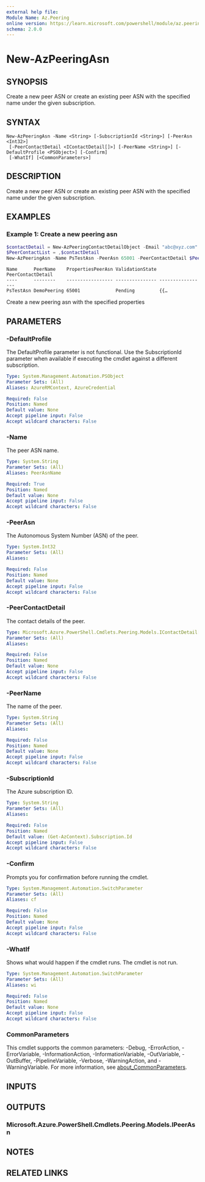 ```yaml
---
external help file:
Module Name: Az.Peering
online version: https://learn.microsoft.com/powershell/module/az.peering/new-azpeeringasn
schema: 2.0.0
---
```


# New-AzPeeringAsn

## SYNOPSIS
Create a new peer ASN or create an existing peer ASN with the specified name under the given subscription.

## SYNTAX

```
New-AzPeeringAsn -Name <String> [-SubscriptionId <String>] [-PeerAsn <Int32>]
 [-PeerContactDetail <IContactDetail[]>] [-PeerName <String>] [-DefaultProfile <PSObject>] [-Confirm]
 [-WhatIf] [<CommonParameters>]
```

## DESCRIPTION
Create a new peer ASN or create an existing peer ASN with the specified name under the given subscription.

## EXAMPLES

### Example 1: Create a new peering asn
```powershell
$contactDetail = New-AzPeeringContactDetailObject -Email "abc@xyz.com" -Phone 1234567890 -Role "Noc"
$PeerContactList = ,$contactDetail
New-AzPeeringAsn -Name PsTestAsn -PeerAsn 65001 -PeerContactDetail $PeerContactList -PeerName DemoPeering
```

```output
Name      PeerName    PropertiesPeerAsn ValidationState PeerContactDetail
----      --------    ----------------- --------------- -----------------
PsTestAsn DemoPeering 65001             Pending         {{…
```

Create a new peering asn with the specified properties

## PARAMETERS

### -DefaultProfile
The DefaultProfile parameter is not functional.
Use the SubscriptionId parameter when available if executing the cmdlet against a different subscription.

```yaml
Type: System.Management.Automation.PSObject
Parameter Sets: (All)
Aliases: AzureRMContext, AzureCredential

Required: False
Position: Named
Default value: None
Accept pipeline input: False
Accept wildcard characters: False
```

### -Name
The peer ASN name.

```yaml
Type: System.String
Parameter Sets: (All)
Aliases: PeerAsnName

Required: True
Position: Named
Default value: None
Accept pipeline input: False
Accept wildcard characters: False
```

### -PeerAsn
The Autonomous System Number (ASN) of the peer.

```yaml
Type: System.Int32
Parameter Sets: (All)
Aliases:

Required: False
Position: Named
Default value: None
Accept pipeline input: False
Accept wildcard characters: False
```

### -PeerContactDetail
The contact details of the peer.

```yaml
Type: Microsoft.Azure.PowerShell.Cmdlets.Peering.Models.IContactDetail[]
Parameter Sets: (All)
Aliases:

Required: False
Position: Named
Default value: None
Accept pipeline input: False
Accept wildcard characters: False
```

### -PeerName
The name of the peer.

```yaml
Type: System.String
Parameter Sets: (All)
Aliases:

Required: False
Position: Named
Default value: None
Accept pipeline input: False
Accept wildcard characters: False
```

### -SubscriptionId
The Azure subscription ID.

```yaml
Type: System.String
Parameter Sets: (All)
Aliases:

Required: False
Position: Named
Default value: (Get-AzContext).Subscription.Id
Accept pipeline input: False
Accept wildcard characters: False
```

### -Confirm
Prompts you for confirmation before running the cmdlet.

```yaml
Type: System.Management.Automation.SwitchParameter
Parameter Sets: (All)
Aliases: cf

Required: False
Position: Named
Default value: None
Accept pipeline input: False
Accept wildcard characters: False
```

### -WhatIf
Shows what would happen if the cmdlet runs.
The cmdlet is not run.

```yaml
Type: System.Management.Automation.SwitchParameter
Parameter Sets: (All)
Aliases: wi

Required: False
Position: Named
Default value: None
Accept pipeline input: False
Accept wildcard characters: False
```

### CommonParameters
This cmdlet supports the common parameters: -Debug, -ErrorAction, -ErrorVariable, -InformationAction, -InformationVariable, -OutVariable, -OutBuffer, -PipelineVariable, -Verbose, -WarningAction, and -WarningVariable. For more information, see [about_CommonParameters](http://go.microsoft.com/fwlink/?LinkID=113216).

## INPUTS

## OUTPUTS

### Microsoft.Azure.PowerShell.Cmdlets.Peering.Models.IPeerAsn

## NOTES

## RELATED LINKS

